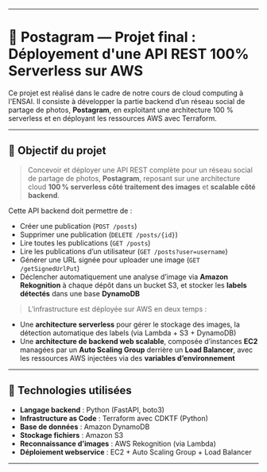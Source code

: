 
---

# 📸 Postagram — Projet final : Déployement d'une API REST 100% Serverless sur AWS

Ce projet est réalisé dans le cadre de notre cours de cloud computing à l'ENSAI. Il consiste à développer la partie backend d’un réseau social de partage de photos, **Postagram**, en exploitant une architecture 100 % serverless et en déployant les ressources AWS avec Terraform.

---

## 🧱 Objectif du projet

> Concevoir et déployer une API REST complète pour un réseau social de partage de photos, **Postagram**, reposant sur une architecture cloud **100 % serverless côté traitement des images** et **scalable côté backend**.

Cette API backend doit permettre de :

* Créer une publication (`POST /posts`)
* Supprimer une publication (`DELETE /posts/{id}`)
* Lire toutes les publications (`GET /posts`)
* Lire les publications d’un utilisateur (`GET /posts?user=username`)
* Générer une URL signée pour uploader une image (`GET /getSignedUrlPut`)
* Déclencher automatiquement une analyse d’image via **Amazon Rekognition** à chaque dépôt dans un bucket S3, et stocker les **labels détectés** dans une base **DynamoDB**

> L’infrastructure est déployée sur AWS en deux temps :

* Une **architecture serverless** pour gérer le stockage des images, la détection automatique des labels (via Lambda + S3 + DynamoDB)
* Une **architecture de backend web scalable**, composée d’instances **EC2** managées par un **Auto Scaling Group** derrière un **Load Balancer**, avec les ressources AWS injectées via des **variables d’environnement**

---

## 🧰 Technologies utilisées

- **Langage backend** : Python (FastAPI, boto3)
- **Infrastructure as Code** : Terraform avec CDKTF (Python)
- **Base de données** : Amazon DynamoDB
- **Stockage fichiers** : Amazon S3
- **Reconnaissance d’images** : AWS Rekognition (via Lambda)
- **Déploiement webservice** : EC2 + Auto Scaling Group + Load Balancer

---
